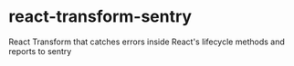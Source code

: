 # react-transform-sentry
React Transform that catches errors inside React's lifecycle methods and reports to sentry

